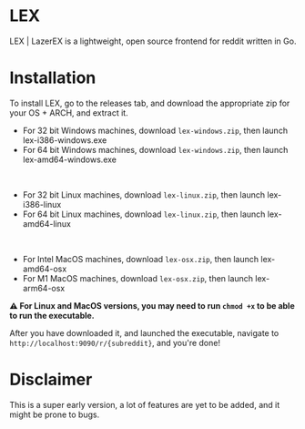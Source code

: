 # LEX

LEX | LazerEX is a lightweight, open source frontend for reddit written in Go.

# Installation

To install LEX, go to the releases tab, and download the appropriate zip for your OS + ARCH, and extract it.

- For 32 bit Windows machines, download `lex-windows.zip`, then launch lex-i386-windows.exe
- For 64 bit Windows machines, download `lex-windows.zip`, then launch lex-amd64-windows.exe

<br>

- For 32 bit Linux machines, download `lex-linux.zip`, then launch lex-i386-linux
- For 64 bit Linux machines, download `lex-linux.zip`, then launch lex-amd64-linux

<br>

- For Intel MacOS machines, download `lex-osx.zip`, then launch lex-amd64-osx
- For M1 MacOS machines, download `lex-osx.zip`, then launch lex-arm64-osx

**:warning: For Linux and MacOS versions, you may need to run `chmod +x` to be able to run the executable.**

After you have downloaded it, and launched the executable, navigate to `http://localhost:9090/r/{subreddit}`, and you're done!

# Disclaimer

This is a super early version, a lot of features are yet to be added, and it might be prone to bugs.